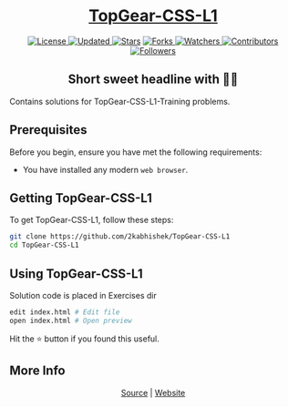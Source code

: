 <div align = "center">

<h1><a href="https://2kabhishek.github.io/TopGear-CSS-L1">TopGear-CSS-L1</a></h1>

<a href="https://github.com/2KAbhishek/TopGear-CSS-L1/blob/master/LICENSE">
<img alt="License" src="https://img.shields.io/github/license/2kabhishek/TopGear-CSS-L1?style=plastic&color=white&label=License"> </a>

<a href="https://github.com/2KAbhishek/TopGear-CSS-L1/pulse">
<img alt="Updated" src="https://img.shields.io/github/last-commit/2kabhishek/TopGear-CSS-L1?style=plastic&color=e30724&label=Updated"> </a>

<a href="https://github.com/2KAbhishek/TopGear-CSS-L1/stargazers">
<img alt="Stars" src="https://img.shields.io/github/stars/2kabhishek/TopGear-CSS-L1?style=plastic&color=00d451&label=Stars"></a>

<a href="https://github.com/2KAbhishek/TopGear-CSS-L1/network/members">
<img alt="Forks" src="https://img.shields.io/github/forks/2kabhishek/TopGear-CSS-L1?style=plastic&color=1688f0&label=Forks"> </a>

<a href="https://github.com/2KAbhishek/TopGear-CSS-L1/watchers">
<img alt="Watchers" src="https://img.shields.io/github/watchers/2kabhishek/TopGear-CSS-L1?style=plastic&color=ff5500&label=Watchers"> </a>

<a href="https://github.com/2KAbhishek/TopGear-CSS-L1/graphs/contributors">
<img alt="Contributors" src="https://img.shields.io/github/contributors/2kabhishek/TopGear-CSS-L1?style=plastic&color=f0f&label=Contributors"> </a>

<a href="https://github.com/2KAbhishek?tab=followers">
<img alt="Followers" src="https://img.shields.io/github/followers/2kabhishek?color=222&style=plastic&label=Followers"> </a>

<h2>Short sweet headline with 🎇🎉</h2>

</div>

Contains solutions for TopGear-CSS-L1-Training problems.

## Prerequisites

Before you begin, ensure you have met the following requirements:

- You have installed any modern `web browser`.

## Getting TopGear-CSS-L1

To get TopGear-CSS-L1, follow these steps:

```bash
git clone https://github.com/2kabhishek/TopGear-CSS-L1
cd TopGear-CSS-L1
```

## Using TopGear-CSS-L1

Solution code is placed in Exercises dir

```bash
edit index.html # Edit file
open index.html # Open preview
```

Hit the :star: button if you found this useful.

## More Info

<div align="center">

<a href="https://github.com/2KAbhishek/TopGear-CSS-L1">Source</a> |
<a href="https://2kabhishek.github.io/TopGear-CSS-L1">Website</a>

</div>

